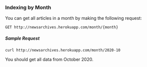 ### Indexing by Month
You can get all articles in a month by making the following request:

    GET http://newsarchives.herokuapp.com/month/{month}

##### Sample Request

    curl http://newsarchives.herokuapp.com/month/2020-10

You should get all data from October 2020.